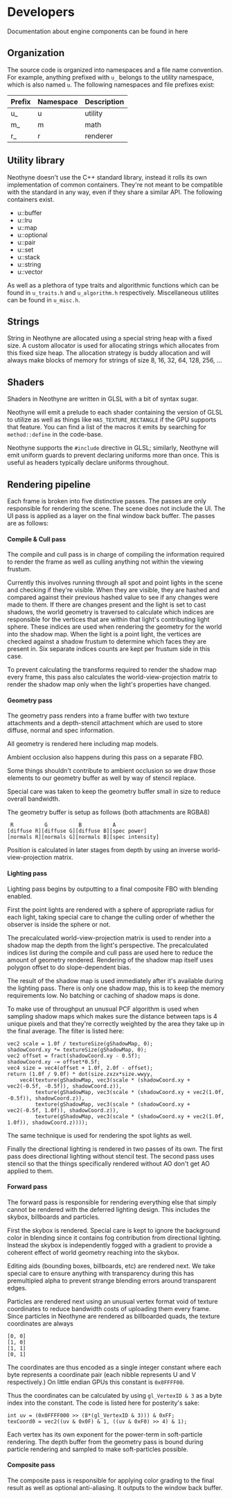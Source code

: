 # Developers
Documentation about engine components can be found in here

## Organization
The source code is organized into namespaces and a file name convention.
For example, anything prefixed with `u_` belongs to the *utility* namespace,
which is also named `u`. The following namespaces and file prefixes exist:

| Prefix | Namespace | Description |
|--------|-----------|-------------|
| u_     | u         | utility     |
| m_     | m         | math        |
| r_     | r         | renderer    |

## Utility library
Neothyne doesn't use the C++ standard library, instead it rolls its own
implementation of common containers. They're not meant to be compatible with the
standard in any way, even if they share a similar API. The following containers
exist.

* u::buffer
* u::lru
* u::map
* u::optional
* u::pair
* u::set
* u::stack
* u::string
* u::vector

As well as a plethora of type traits and algorithmic functions which can be
found in `u_traits.h` and `u_algorithm.h` respectively. Miscellaneous utilites can
be found in `u_misc.h`.

## Strings
String in Neothyne are allocated using a special string heap with a fixed size.
A custom allocator is used for allocating strings which allocates from this fixed
size heap. The allocation strategy is buddy allocation and will always make blocks
of memory for strings of size 8, 16, 32, 64, 128, 256, ...

## Shaders

Shaders in Neothyne are written in GLSL with a bit of syntax sugar.

Neothyne will emit a prelude to each shader containing the version of GLSL to
utilize as well as things like `HAS_TEXTURE_RECTANGLE` if the GPU supports that
feature. You can find a list of the macros it emits by searching for
`method::define` in the code-base.

Neothyne supports the `#include` directive in GLSL; similarly, Neothyne will emit
uniform guards to prevent declaring uniforms more than once. This is useful as
headers typically declare uniforms throughout.

## Rendering pipeline

Each frame is broken into five distinctive passes. The passes are only responsible
for rendering the scene. The scene does not include the UI. The UI pass is applied
as a layer on the final window back buffer. The passes are as follows:

#### Compile & Cull pass

The compile and cull pass is in charge of compiling the information required
to render the frame as well as culling anything not within the viewing frustum.

Currently this involves running through all spot and point lights in the scene
and checking if they're visible. When they are visible, they are hashed and
compared against their previous hashed value to see if any changes were made
to them. If there are changes present and the light is set to cast shadows, the
world geometry is traversed to calculate which indices are responsible for the
vertices that are within that light's contributing light sphere. These indices
are used when rendering the geometry for the world into the shadow map. When
the light is a point light, the vertices are checked against a shadow frustum
to determine which faces they are present in. Six separate indices counts are
kept per frustum side in this case.

To prevent calculating the transforms required to render the shadow map every frame,
this pass also calculates the world-view-projection matrix to render the shadow
map only when the light's properties have changed.

#### Geometry pass

The geometry pass renders into a frame buffer with two texture attachments and
a depth-stencil attachment which are used to store diffuse, normal and spec information.

All geometry is rendered here including map models.

Ambient occlusion also happens during this pass on a separate FBO.

Some things shouldn't contribute to ambient occlusion so we draw those elements
to our geometry buffer as well by way of stencil replace.

Special care was taken to keep the geometry buffer small in size to reduce overall
bandwidth.

The geometry buffer is setup as follows (both attachments are RGBA8)
```
 R          G          B          A
[diffuse R][diffuse G][diffuse B][spec power]
[normals R][normals G][normals B][spec intensity]
```

Position is calculated in later stages from depth by using an inverse
world-view-projection matrix.

#### Lighting pass

Lighting pass begins by outputting to a final composite FBO with blending enabled.

First the point lights are rendered with a sphere of appropriate radius for each
light, taking special care to change the culling order of whether the observer
is inside the sphere or not.

The precalculated world-view-projection matrix is used to render into a shadow
map the depth from the light's perspective. The precalculated indices list during
the compile and cull pass are used here to reduce the amount of geometry rendered.
Rendering of the shadow map itself uses polygon offset to do slope-dependent bias.

The result of the shadow map is used immediately after it's available during the
lighting pass. There is only one shadow map, this is to keep the memory requirements
low. No batching or caching of shadow maps is done.

To make use of throughput an unusual PCF algorithm is used when sampling shadow
maps which makes sure the distance between taps is 4 unique pixels and that
they're correctly weighted by the area they take up in the final average.
The filter is listed here:
```
vec2 scale = 1.0f / textureSize(gShadowMap, 0);
shadowCoord.xy *= textureSize(gShadowMap, 0);
vec2 offset = fract(shadowCoord.xy - 0.5f);
shadowCoord.xy -= offset*0.5f;
vec4 size = vec4(offset + 1.0f, 2.0f - offset);
return (1.0f / 9.0f) * dot(size.zxzx*size.wwyy,
    vec4(texture(gShadowMap, vec3(scale * (shadowCoord.xy + vec2(-0.5f, -0.5f)), shadowCoord.z)),
         texture(gShadowMap, vec3(scale * (shadowCoord.xy + vec2(1.0f, -0.5f)), shadowCoord.z)),
         texture(gShadowMap, vec3(scale * (shadowCoord.xy + vec2(-0.5f, 1.0f)), shadowCoord.z)),
         texture(gShadowMap, vec3(scale * (shadowCoord.xy + vec2(1.0f, 1.0f)), shadowCoord.z))));
```

The same technique is used for rendering the spot lights as well.

Finally the directional lighting is rendered in two passes of its own. The first
pass does directional lighting without stencil test. The second pass uses stencil
so that the things specifically rendered without AO don't get AO applied to them.

#### Forward pass

The forward pass is responsible for rendering everything else that simply cannot
be rendered with the deferred lighting design. This includes the skybox, billboards
and particles.

First the skybox is rendered. Special care is kept to ignore the background color
in blending since it contains fog contribution from directional lighting. Instead
the skybox is independently fogged with a gradient to provide a coherent effect
of world geometry reaching into the skybox.

Editing aids (bounding boxes, billboards, etc) are rendered next. We take
special care to ensure anything with transparency during this has premultipled alpha
to prevent strange blending errors around transparent edges.

Particles are rendered next using an unusual vertex format void of texture
coordinates to reduce bandwidth costs of uploading them every frame. Since particles
in Neothyne are rendered as billboarded quads, the texture coordinates are always
```
[0, 0]
[1, 0]
[1, 1]
[0, 1]
```
The coordinates are thus encoded as a single integer constant where each byte
represents a coordinate pair (each nibble represents U and V respectively.)
On little endian GPUs this constant is `0x0FFFF00`.

Thus the coordinates can be calculated by using `gl_VertexID & 3` as a byte
index into the constant. The code is listed here for posterity's sake:
```
int uv = (0x0FFFF000 >> (8*(gl_VertexID & 3))) & 0xFF;
texCoord0 = vec2((uv & 0x0F) & 1, ((uv & 0xF0) >> 4) & 1);
```

Each vertex has its own exponent for the power-term in soft-particle rendering.
The depth buffer from the geometry pass is bound during particle rendering and
sampled to make soft-particles possible.
#### Composite pass

The composite pass is responsible for applying color grading to the final result
as well as optional anti-aliasing. It outputs to the window back buffer.
